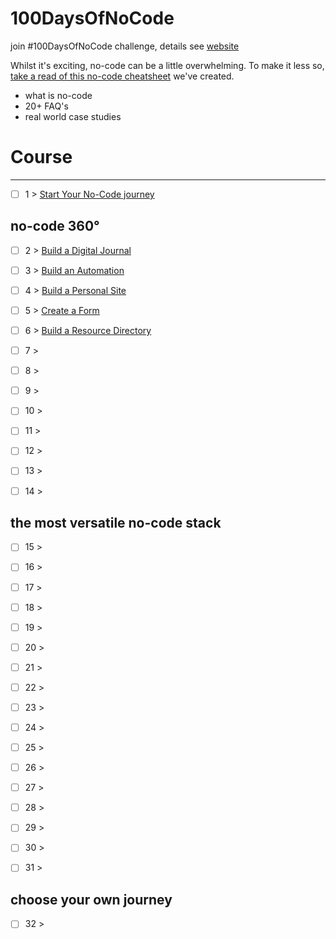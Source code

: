 # 100DaysOfNoCode

join #100DaysOfNoCode challenge, details see [website](https://www.100daysofnocode.com/)

Whilst it's exciting, no-code can be a little overwhelming. To make it less so, [take a read of this no-code cheatsheet](https://narrow-ixora-7de.notion.site/Intro-to-No-Code-3bb1010e8a744d8daf1bb0ff426270b9) we've created.

- what is no-code
- 20+ FAQ's
- real world case studies

# Course
----

- [ ] 1 > [Start Your No-Code journey](days/1.md)

## no-code 360°
- [ ] 2 > [Build a Digital Journal](days/2.md)

- [ ] 3 > [ Build an Automation](days/3.md)
- [ ] 4 > [Build a Personal Site](days/4.md)
- [ ] 5 > [Create a Form](days/5.md)
- [ ] 6 > [Build a Resource Directory](days/6.md)
- [ ] 7 > [](days/7.md)
- [ ] 8 > [](days/8.md)
- [ ] 9 > [](days/9.md)
- [ ] 10 > [](days/10.md)
- [ ] 11 > [](days/11.md)
- [ ] 12 > [](days/12.md)
- [ ] 13 > [](days/13.md)
- [ ] 14 > [](days/14.md)

## the most versatile no-code stack
- [ ] 15 > [](days/15.md)
- [ ] 16 > [](days/16.md)
- [ ] 17 > [](days/17.md)
- [ ] 18 > [](days/18.md)
- [ ] 19 > [](days/19.md)
- [ ] 20 > [](days/20.md)
- [ ] 21 > [](days/21.md)
- [ ] 22 > [](days/22.md)
- [ ] 23 > [](days/23.md)
- [ ] 24 > [](days/24.md)
- [ ] 25 > [](days/25.md)
- [ ] 26 > [](days/26.md)
- [ ] 27 > [](days/27.md)
- [ ] 28 > [](days/28.md)
- [ ] 29 > [](days/29.md)
- [ ] 30 > [](days/30.md)
- [ ] 31 > [](days/31.md)


## choose your own journey
- [ ] 32 > [](days/32.md)
